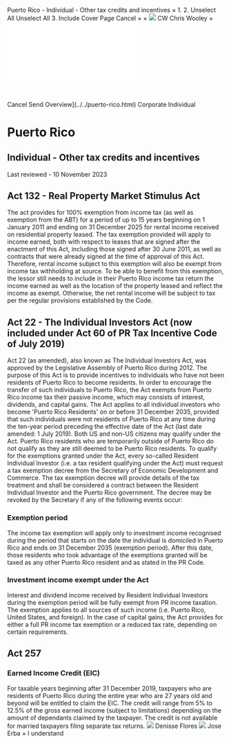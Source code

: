 Puerto Rico - Individual - Other tax credits and incentives
×
1.
2.
Unselect All
Unselect All
3.
Include Cover Page
Cancel
×
×
![](../../-/media/world-wide-tax-summaries/attachments/global---chris-wooley.ashx%3Frev=ac5e5f3223b34096b1afc2a6009c7320&revision=ac5e5f32-23b3-4096-b1af-c2a6009c7320&hash=859B7ADC84DC2CBEC9760E9E6EE7DE6D0A8BFCDF)
CW
Chris Wooley
×
![](other-tax-credits-and-incentives.html)
######
Cancel
Send
Overview](../../puerto-rico.html)
Corporate
Individual
# Puerto Rico
## Individual - Other tax credits and incentives
Last reviewed - 10 November 2023
## Act 132 - Real Property Market Stimulus Act
The act provides for 100% exemption from income tax (as well as exemption from the ABT) for a period of up to 15 years beginning on 1 January 2011 and ending on 31 December 2025 for rental income received on residential property leased. The tax exemption provided will apply to income earned, both with respect to leases that are signed after the enactment of this Act, including those signed after 30 June 2011, as well as contracts that were already signed at the time of approval of this Act. Therefore, rental income subject to this exemption will also be exempt from income tax withholding at source. To be able to benefit from this exemption, the lessor still needs to include in their Puerto Rico income tax return the income earned as well as the location of the property leased and reflect the income as exempt. Otherwise, the net rental income will be subject to tax per the regular provisions established by the Code.
## Act 22 - The Individual Investors Act (now included under Act 60 of PR Tax Incentive Code of July 2019)
Act 22 (as amended), also known as The Individual Investors Act, was approved by the Legislative Assembly of Puerto Rico during 2012. The purpose of this Act is to provide incentives to individuals who have not been residents of Puerto Rico to become residents. In order to encourage the transfer of such individuals to Puerto Rico, the Act exempts from Puerto Rico income tax their passive income, which may consists of interest, dividends, and capital gains.
The Act applies to all individual investors who become 'Puerto Rico Residents' on or before 31 December 2035, provided that such individuals were not residents of Puerto Rico at any time during the ten-year period preceding the effective date of the Act (last date amended: 1 July 2019).
Both US and non-US citizens may qualify under the Act. Puerto Rico residents who are temporarily outside of Puerto Rico do not qualify as they are still deemed to be Puerto Rico residents.
To qualify for the exemptions granted under the Act, every so-called Resident Individual Investor (i.e. a tax resident qualifying under the Act) must request a tax exemption decree from the Secretary of Economic Development and Commerce. The tax exemption decree will provide details of the tax treatment and shall be considered a contract between the Resident Individual Investor and the Puerto Rico government.
The decree may be revoked by the Secretary if any of the following events occur:
### Exemption period
The income tax exemption will apply only to investment income recognised during the period that starts on the date the individual is domiciled in Puerto Rico and ends on 31 December 2035 (exemption period). After this date, those residents who took advantage of the exemptions granted will be taxed as any other Puerto Rico resident and as stated in the PR Code.
### Investment income exempt under the Act
Interest and dividend income received by Resident Individual Investors during the exemption period will be fully exempt from PR income taxation. The exemption applies to all sources of such income (i.e. Puerto Rico, United States, and foreign).
In the case of capital gains, the Act provides for either a full PR income tax exemption or a reduced tax rate, depending on certain requirements.
## Act 257
### Earned Income Credit (EIC)
For taxable years beginning after 31 December 2019, taxpayers who are residents of Puerto Rico during the entire year who are 27 years old and beyond will be entitled to claim the EIC.
The credit will range from 5% to 12.5% of the gross earned income (subject to limitations) depending on the amount of dependants claimed by the taxpayer.
The credit is not available for married taxpayers filing separate tax returns.
![](../../-/media/world-wide-tax-summaries/attachments/puerto-rico---denisse_flores.ashx%3Frev=24ce0257b02140dfae62eeab7aeb62bc&revision=24ce0257-b021-40df-ae62-eeab7aeb62bc&hash=4E87DCCE608276C3402BDFA059DC66D2EB73A123)
Denisse Flores
![](../../-/media/world-wide-tax-summaries/attachments/puerto-rico---jose_erba.ashx%3Frev=21917ede1ffa44309da2cfd8eef8556a&revision=21917ede-1ffa-4430-9da2-cfd8eef8556a&hash=7E5E73D32DFE7F0EE6E93FBE485ADDA3D303C225)
Jose Erba
×
I understand